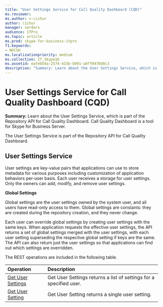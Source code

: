 ```yaml
---
title: "User Settings Service for Call Quality Dashboard (CQD)"
ms.reviewer: 
ms.author: v-cichur
author: cichur
manager: serdars
audience: ITPro
ms.topic: article
ms.prod: skype-for-business-itpro
f1.keywords:
- NOCSH
ms.localizationpriority: medium
ms.collection: IT_Skype16
ms.assetid: eafeb54a-2574-415b-b991-a0ff0470d8c3
description: "Summary: Learn about the User Settings Service, which is part of the Repository API for Call Quality Dashboard. Call Quality Dashboard is a tool for Skype for Business Server."
---
```


# User Settings Service for Call Quality Dashboard (CQD)
 
**Summary:** Learn about the User Settings Service, which is part of the Repository API for Call Quality Dashboard. Call Quality Dashboard is a tool for Skype for Business Server.
  
The User Settings Service is part of the Repository API for Call Quality Dashboard.
  
## User Settings Service

User settings are key-value pairs that applications can use to store metadata for various purposes including customization of application behaviors per-user basis. Each user receives a storage for user settings. Only the owners can add, modify, and remove user settings.
  
 **Global Settings**
  
Global settings are the user settings owned by the system user, and all users have read-only access to them. Global settings are constants: they are created during the repository creation, and they never change.
  
Each user can override global settings by creating user settings with the same keys. When application requests the effective user settings, the API returns a set of global settings merged with the user settings, with each user setting superseding the respective global setting if keys are the same. The API can also return just the user settings so that applications can find out which settings are overridden. 
  
The REST operations are included in the following table.

|**Operation**|**Description**|
|:-----|:-----|
|[Get User Settings](get-user-settings.md) <br/> |Get User Settings returns a list of settings for a specified user.  <br/> |
|[Get User Setting](get-user-setting.md) <br/> |Get User Setting returns a single user setting.  <br/> |
   

